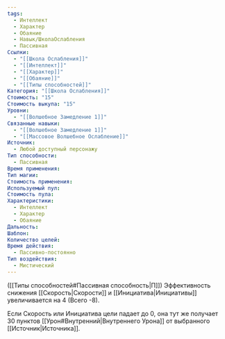 ```yaml
---
tags:
  - Интеллект
  - Характер
  - Обаяние
  - Навык/ШколаОслабления
  - Пассивная
Ссылки:
  - "[[Школа Ослабления]]"
  - "[[Интеллект]]"
  - "[[Характер]]"
  - "[[Обаяние]]"
  - "[[Типы способностей]]"
Категория: "[[Школа Ослабления]]"
Стоимость: "15"
Стоимость выкупа: "15"
Уровни:
  - "[[Волшебное Замедление 1]]"
Связанные навыки:
  - "[[Волшебное Замедление 1]]"
  - "[[Массовое Волшебное Ослабление]]"
Источник:
  - Любой доступный персонажу
Тип способности:
  - Пассивная
Время применения: 
Тип магии: 
Стоимость применения: 
Используемый пул: 
Стоимость пула: 
Характеристики:
  - Интеллект
  - Характер
  - Обаяние
Дальность: 
Шаблон: 
Количество целей: 
Время действия:
  - Пассивно-постоянно
Тип воздействия:
  - Мистический
---
```

([[Типы способностей#Пассивная способность|П]]) Эффективность снижения [[Скорость|Скорости]] и [[Инициатива|Инициативы]] увеличивается на 4 (Всего -8).

Если Скорость или Инициатива цели падает до 0, она тут же получает 30 пунктов [[Урон#Внутренний|Внутреннего Урона]] от выбранного [[Источник|Источника]]. 